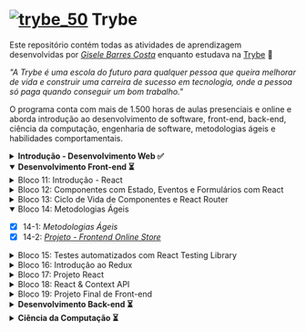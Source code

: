 # [![trybe_50](https://user-images.githubusercontent.com/48166556/111015178-4e73cb80-8386-11eb-8513-331461ef8448.png)](https://www.betrybe.com) Trybe 

Este repositório contém todas as atividades de aprendizagem desenvolvidas por _[Gisele Barres Costa](https://www.linkedin.com/in/giselecosta/)_ enquanto estudava na [Trybe](https://www.betrybe.com/) :rocket:

_"A Trybe é uma escola do futuro para qualquer pessoa que queira melhorar de vida e construir uma carreira de sucesso em tecnologia, onde a pessoa só paga quando conseguir um bom trabalho."_

O programa conta com mais de 1.500 horas de aulas presenciais e online e aborda introdução ao desenvolvimento de software, front-end, back-end, ciência da computação, engenharia de software, metodologias ágeis e habilidades comportamentais.

<details>

  <summary>
    <b> Introdução - Desenvolvimento Web ✅ </b>
  </summary>
  
  <details>

  <summary>
  Bloco 01: Introdução - Unix & Shell
  </summary>

- [x] 1-3: _Fundamentos do Desenvolvimento Web_
- [x] 1-3: _Introdução - Unix & Shell_
- [x] 1-3: _Unix & Bash - Part 1_
- [x] 1-4: _Unix & Bash - Part 2_

</details>

<details>

  <summary>
  Bloco 02: Git & GitHub
  </summary>

- [x] 2-1: _O que é e para que serve?_
- [x] 2-2: _Entendendo os comandos_
- [x] 2-3: _Internet - Entendendo como ela funciona_
</details>

<details>

  <summary>
  Bloco 03: Introdução - HTML & CSS
  </summary>

- [x] 3-1: _Introdução - HTML & CSS_
- [x] 3-2: _HTML & CSS - Estruturas de página_
- [x] 3-3: _HTML & CSS - Primeiros passos em CSS_
- [x] 3-4: _HTML & CSS - Seletores e posicionamento_
- [x] 3-5: _HTML Semântico_
- [x] 3-6: _[Projeto - Lessons Learned](https://giisele.github.io/projects/3_lessons_learned)_

</details>

<details>
  <summary>
  Bloco 04: Introdução - JavaScript
  </summary>

- [x] 4-1: _Introdução - JavaScript_
- [x] 4-1: _JavaScript - Primeiros passos_
- [x] 4-2: _JavaScript - Array e loop For_
- [x] 4-3: _JavaScript - Lógica de Programação e Algoritmos_
- [x] 4-4: _JavaScript - Objetos e funções_
- [x] 4-5: _[Projeto: Playground Functions](https://giisele.github.io/projects/4_playground_functions)_

</details>

<details>
  <summary>
  Bloco 05: JavaScript: DOM, Eventos e Web Storage
  </summary>

- [x] 5-1: _JavaScript - DOM e seletores_
- [x] 5-2: _JavaScript - Trabalhando com elementos_
- [x] 5-3: _JavaScript - Eventos_
- [x] 5-4: _JavaScript - Web Storage_
- [x] 5-5: _Fundamentos - JavaScript - Projetos_
- [x] 5-5: _[Projeto - Arte com Pixels](https://giisele.github.io/projects/5.1_pixels_art)_
- [x] 5-6: _[Projeto - Lista de tarefas](https://giisele.github.io/projects/5.2_todo_list)_
- [x] 5-7: _[(Bônus) Projeto - Meme Generator](https://giisele.github.io/projects/5.3_meme_generator)_
- [ ] 5-7: _[(Bônus) Projeto - Adivinhe a Cor]()_
- [ ] 5-7: _[(Bônus) Projeto - Carta Misteriosa]()_

</details>

<details>

  <summary>
Bloco 06: HTML e CSS: Forms, Flexbox e Responsivo
</summary>

- [x] 6-1: _HTML & CSS - Forms_
- [x] 6-2: _Bibliotecas JavaScript e Frameworks CSS_
- [x] 6-3: _Introdução - CSS Flexbox_
- [x] 6-3: _CSS Flexbox - Parte 1_
- [x] 6-4: _CSS Flexbox - Parte 2_
- [x] 6-5: _CSS Responsivo - Mobile First_
- [x] 6-6: _[Projeto - Trybewarts](https://giisele.github.io/projects/6_trybewarts)_

</details>

<details>

  <summary>
Bloco 07: Introdução à JavaScript ES6 e Testes Unitários
</summary>

- [x] 7-1: _JavaScript ES6 - let, const, arrow functions e template literals_
- [x] 7-2: _JavaScript ES6 - Objects_
- [x] 7-3: _Testes unitários em JavaScript_
- [x] 7-4: _[Projeto - JavaScript Testes Unitários](https://giisele.github.io/projects/7_js_testes_unitarios)_

</details>

<details>

  <summary>
Bloco 08: Higher Order Functions do JavaScript ES6
</summary>

- [x] 8-1: _JavaScript ES6 - Introdução a Higher Order Functions_
- [x] 8-2: _JavaScript ES6 - Higher Order Functions - forEach, find, some, every, sort_
- [x] 8-3: _JavaScript ES6 - Higher Order Functions - map e filter_
- [x] 8-4: _JavaScript ES6 - Higher Order Functions - reduce_
- [x] 8-5: _JavaScript ES6 - spread operator, parâmetro rest, destructuring e mais_
- [x] 8-6: _[Projeto - Zoo functions](https://giisele.github.io/projects/8_zoo_functions)_

</details>

<details>

  <summary>
  Bloco 09: JavaScript Assíncrono e Promises
</summary>

- [x] 9-1: _JavaScript Assíncrono e Callbacks_
- [x] 9-2: _JavaScript Promises_
- [x] 9-3: _[Projeto - Carrinho de Compras](https://giisele.github.io/projects/9_shopping_cart)_

</details>

<details>

  <summary>
  Bloco 10: Testes automatizados com Jest
</summary>

- [x] 10-1: _Primeiros passos no Jest_
- [x] 10-2: _Jest - Testes Assíncronos_
- [x] 10-3: _Jest - Simulando comportamentos_
- [x] 10-4: _[Projeto - Jest Assíncrono e Mocking](https://giisele.github.io/projects/10_jest)_

</details>
</details>

<details open>
  <summary>
    <b> Desenvolvimento Front-end ⏳ </b>
  </summary>

<details>
  <summary>
  Bloco 11: Introdução - React
</summary>

- [x] 11-1: _Introdução - Front-end_
- [x] 11-1: _Introdução - React_
- [x] 11-1: _'Hello, world!' no React!_
- [x] 11-2: _Componentes React_
- [x] 11-3: _[Projeto - Movie Cards Library](https://giisele.github.io/projects/11_movie_cards_library)_

</details>

<details>

  <summary>
  Bloco 12: Componentes com Estado, Eventos e Formulários com React
</summary>

- [x] 12-1: _Components com estado e eventos_
- [x] 12-2: _Formulários no React_
- [x] 12-3: _[Projeto - Movie Cards Library Stateful]()_

</details>

<details>

  <summary>
  Bloco 13: Ciclo de Vida de Componentes e React Router
</summary>

- [x] 13-1: _Ciclo de vida de componentes em React_
- [x] 13-2: _React Router_
- [x] 13-3: _[Projeto - Movie Cards Library CRUD]()_

</details>

<details open>

  <summary>
  Bloco 14: Metodologias Ágeis
</summary>

- [x] 14-1: _Metodologias Ágeis_
- [x] 14-2: _[Projeto - Frontend Online Store]()_

</details>

<details>

  <summary>
  Bloco 15: Testes automatizados com React Testing Library
</summary>

- [ ] 15-1: _RTL - Primeiros passos_
- [ ] 15-2: _RTL - Mocks e Inputs_
- [ ] 15-3: _RTL - Testando React Router_
- [ ] 15-3: _[Projeto - Testes em React]()_

</details>

<details>

  <summary>
  Bloco 16: Introdução ao Redux
</summary>

- [ ] 16-1: _Introdução ao Redux - O estado global da aplicação_
- [ ] 16-2: _Usando o Redux no React_
- [ ] 16-3: _Usando o Redux no React - Prática_
- [ ] 16-4: _Usando o Redux no React - Actions Assíncronas_
- [ ] 16-5: _Testes em React-Redux_
- [ ] 16-6: _[Projeto - Trybe Wallet]()_

</details>

<details>

  <summary>
  Bloco 17: Projeto React
</summary>

- [ ] 17-1: _[Projeto - Jogo de Trivia]()_

</details>

<details>

  <summary>
  Bloco 18: React & Context API
</summary>

- [ ] 18-1: _Context API do React_
- [ ] 18-2: _React Hooks - useState e useContext_
- [ ] 18-3: _React Hooks - useEffect e Hooks customizados_
- [ ] 18-4: _[Projeto - StarWars Datatable com Context API e Hooks]()_

</details>

<details>

  <summary>
  Bloco 19: Projeto Final de Front-end
</summary>

- [ ] 19-1: _[Projeto - App de Receitas]()_

</details>
</details>

<details>
  <summary>
    <b> Desenvolvimento Back-end ⏳ </b>
   </summary>

<details>

  <summary>
  Bloco 20: Introdução à SQL
</summary>

- [ ] 20-1: _Introdução - Back-end_
- [ ] 20-1: _Introdução - Bancos de dados relacionais_
- [ ] 20-1: _Banco de dados SQL_
- [ ] 20-2: _Encontrando dados em um banco de dados_
- [ ] 20-3: _Filtrando dados de forma específica_
- [ ] 20-4: _Manipulando tabelas_
- [ ] 20-5: _[Projeto - All For One]()_

</details>

<details>

  <summary>
  Bloco 21: Funções SQL, Joins e Subqueries
</summary>

- [ ] 21-1: _Funções mais usadas no SQL_
- [ ] 21-2: _Descomplicando JOINs, UNIONs e Subqueries_
- [ ] 21-3: _Stored Routines & Stored Functions_
- [ ] 21-4: _[Projeto - Vocabulary Booster]()_

</details>

<details>

  <summary>
  Bloco 22: Normalização e Modelagem de Banco de Dados
</summary>

- [ ] 22-1: _Transformando ideias em um modelo de banco de dados_
- [ ] 22-2: _Normalização, Formas Normais e Dumps_
- [ ] 22-2: _Transformando ideias em um modelo de banco de dados - Parte 2_
- [ ] 22-3: _[Projeto - One For All]()_

</details>

<details>

  <summary>
  Bloco 23: Introdução ao MongoDB
</summary>

- [ ] 23-1: _Introdução - NoSQL_
- [ ] 23-1: _MongoDB - Introdução_
- [ ] 23-2: _Filter Operators_
- [ ] 23-3: _[Projeto - Data Flights]()_

</details>

<details>

  <summary>
  Bloco 24: MongoDB: Updates Simples e Complexos
</summary>

- [ ] 24-1: _Updates Simples_
- [ ] 24-2: _Updates Complexos - Arrays - Parte 1_
- [ ] 24-3: _Updates Complexos - Arrays - Parte 2_
- [ ] 24-4: _[Projeto - Commerce]()_

</details>

<details>

  <summary>
  Bloco 25: MongoDB - Aggregation Framework
</summary>

- [ ] 25-1: _Aggregation Framework - Part 1_
- [ ] 25-2: _Aggregation Framework - Part 2_
- [ ] 25-3: _[Projeto - Aggregations]()_

</details>

<details>

  <summary>
  Bloco 26: Introdução ao desenvolvimento Web com NodeJS
</summary>

- [ ] 26-1: _Intro - NodeJS_  
- [ ] 26-1: _Node.js   - Introdução_
- [ ] 26-2: _NodeJS - Fluxo Assíncrono_
- [ ] 26-3: _NodeJS - Arquitetura_
- [ ] 26-4: _Express: HTTP com Node.js_
- [ ] 26-5: _Praticando Express_
- [ ] 26-6: _[Projeto - Crush Manager]()_

</details>

<details>

  <summary>
  Bloco 27: NodeJS: Camada de Serviço e Arquitetura Rest e Restful
</summary>

- [ ] 27-1: _Introdução - Arquitetura de Software_
- [ ] 27-1: _Arquitetura de Software - Camada de Model_
- [ ] 27-2: _Arquitetura de Software - Camada de Controller e Service_
- [ ] 27-3: _Arquitetura web - Rest e Restful_
- [ ] 27-4: _[Projeto - Store Manager]()_

</details>

<details>

  <summary>
  Bloco 28: Autenticação e Upload de Arquivos
</summary>

- [ ] 28-1: _NodeJS - JWT - (JSON Web Token)_
- [ ] 28-2: _NodeJS - Upload de arquivos com Multer_
- [ ] 28-3: _[Projeto - Cookmaster]()_

</details>

<details>

  <summary>
  Bloco 29: Deployment
</summary>

- [ ] 29-1: _Introdução - Deploy_
- [ ] 29-1: _Infraestrutura - Deploy com Heroku_
- [ ] 29-2: _Deploy - Gerenciadores de Processos_
- [ ] 29-3: _[Projeto - Stranger Things]()_

</details>

<details>

  <summary>
  Bloco 30: Projeto
</summary>

- [ ] 30-1: _[Projeto - Trybeer]()_

</details>

<details>

  <summary>
  Bloco 31: Arquitetura: SOLID e ORM
</summary>
- [ ] 31-1: _Arquitetura - Princípios SOLID_
- [ ] 31-2: _ORM - Interface da aplicação com o banco de dados_
- [ ] 31-3: _ORM - Associations_
- [ ] 31-4: _Boas práticas na escrita de testes_
- [ ] 31-5: _[Projeto - API de Blogs]()_

</details>

<details>

  <summary>
  Bloco 32: Sockets
</summary>

- [ ] 32-1: _Arquitetura de Software - Camada de View_
- [ ] 32-2: _Sockets - TCP/UDP & NET_
- [ ] 32-3: _Sockets - Socket.io_
- [ ] 32-4: _[Projeto - Webchat]()_

</details>

<details>

  <summary>
  Bloco 33: Projeto Trybeer II
</summary>

- [ ] 33-1: _[Projeto - Trybeer V2]()_

</details>
</details>

<details>
  <summary>
    <b> Ciência da Computação ⏳ </b>
  </summary>

<details>

  <summary>  
  Bloco 34: Arquitetura de Computadores e Redes
</summary>

- [ ] 34-1: _Introdução - Ciência da Computação_
- [ ] 34-1: _Arquitetura de Computadores_
- [ ] 34-2: _Arquitetura de redes_
- [ ] 34-3: _Redes de computadores, ferramentas e segurança_
- [ ] 34-4: _[Projeto - Explorando os protocolos]()_

</details>

<details>

  <summary>
  Bloco 35: Introdução à Python e Raspagem de Dados da Web
</summary>

- [ ] 35-1: _Aprendendo Python_
- [ ] 35-2: _Entrada e Saída de Dados_
- [ ] 35-3: _Raspagem de Dados_
- [ ] 35-4: _Testes_
- [ ] 35-5: _[Projeto - Tech news]()_

</details>

<details>

  <summary>
  Bloco 36: Programação Orientada a Objetos e Padrões de Projeto
</summary>

- [ ] 36-1: _Introdução à programação orientada a objetos_
- [ ] 36-2: _Programação orientada a objetos na prática_
- [ ] 36-3: _Padrões de projeto_
- [ ] 36-4: _[Projeto - Relatórios de Estoque]()_

</details>

<details>

  <summary>
  Bloco 37: Algoritmos e Estrutura de Dados
</summary>

- [ ] 37-1: _Estrutura de Dados I - Arrays_
- [ ] 37-2: _Estrutura de Dados I - Complexidade de Algoritmos_
- [ ] 37-3: _Recursividade e Estratégias para solução de problemas_
- [ ] 37-4: _Algoritmos de ordenação e busca_
- [ ] 37-5: _[Projeto - Algoritmos]()_

</details>

<details>

  <summary>
  Bloco 38: Estrutura de Dados: Hash e Set
</summary>

- [ ] 38-1: _Estrutura de dados II - Hash maps & Dict_
- [ ] 38-2: _Estrutura de dados II - Set_
- [ ] 38-3: _[Projeto - Restaurant Orders]()_

</details>

<details>

  <summary>
  Bloco 39: Estrutura de Dados: Pilhas, Filas e Listas
</summary>

- [ ] 39-1: _Estrutura de dados III - Pilhas_
- [ ] 39-2: _Estrutura de dados III - Deque_
- [ ] 39-3: _Estrutura de Dados III - Nó & Listas ligadas_
- [ ] 39-4: _Estrutura de Dados III - Listas duplamente ligadas_
- [ ] 39-5: _[Projeto - TING - Trybe Is Not Google]()_

</details>
</details>
